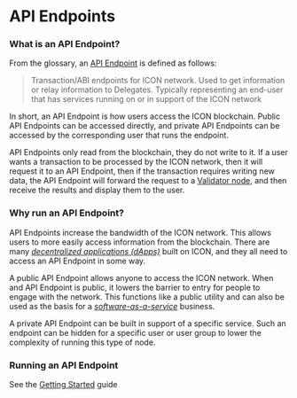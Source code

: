 # API Endpoints

### What is an API Endpoint? <a href="#why-should-i-run-an-ethereum-node" id="why-should-i-run-an-ethereum-node"></a>

From the glossary, an [API Endpoint](https://icon.community/glossary/api-endpoint/) is defined as follows:

> Transaction/ABI endpoints for ICON network. Used to get information or relay information to Delegates. Typically representing an end-user that has services running on or in support of the ICON network

In short, an API Endpoint is how users access the ICON blockchain. Public API Endpoints can be accessed directly, and private API Endpoints can be accessed by the corresponding user that runs the endpoint.

API Endpoints only read from the blockchain, they do not write to it. If a user wants a transaction to be processed by the ICON network, then it will request it to an API Endpoint, then if the transaction requires writing new data, the API Endpoint will forward the request to a [Validator node](validator-nodes.md), and then receive the results and display them to the user.

### Why run an API Endpoint?

API Endpoints increase the bandwidth of the ICON network. This allows users to more easily access information from the blockchain. There are many [_decentralized applications (dApps)_](../../projects/decentralized-applications-dapps.md) built on ICON, and they all need to access an API Endpoint in some way.

A public API Endpoint allows anyone to access the ICON network. When and API Endpoint is public, it lowers the barrier to entry for people to engage with the network. This functions like a public utility and can also be used as the basis for a [_software-as-a-service_](https://en.wikipedia.org/wiki/Software\_as\_a\_service) business.

A private API Endpoint can be built in support of a specific service. Such an endpoint can be hidden for a specific user or user group to lower the complexity of running this type of node.

### Running an API Endpoint

See the [Getting Started](../../getting-started/how-to-run-an-api-endpoint.md) guide
